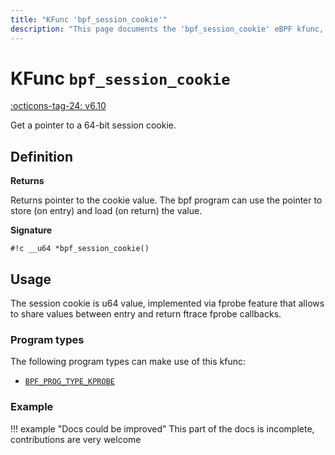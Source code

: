 ```yaml
---
title: "KFunc 'bpf_session_cookie'"
description: "This page documents the 'bpf_session_cookie' eBPF kfunc, including its definition, usage, program types that can use it, and examples."
---
```

# KFunc `bpf_session_cookie`

<!-- [FEATURE_TAG](bpf_session_cookie) -->
[:octicons-tag-24: v6.10](https://github.com/torvalds/linux/commit/5c919acef85147886eb2abf86fb147f94680a8b0)
<!-- [/FEATURE_TAG] -->

Get a pointer to a 64-bit session cookie.

## Definition

**Returns**

Returns pointer to the cookie value. The bpf program can use the pointer to store (on entry) and load (on return) the value.

**Signature**

<!-- [KFUNC_DEF] -->
`#!c __u64 *bpf_session_cookie()`
<!-- [/KFUNC_DEF] -->

## Usage

The session cookie is u64 value, implemented via fprobe feature that allows to share values between entry and return ftrace fprobe callbacks.

### Program types

The following program types can make use of this kfunc:

<!-- [KFUNC_PROG_REF] -->
- [`BPF_PROG_TYPE_KPROBE`](../program-type/BPF_PROG_TYPE_KPROBE.md)
<!-- [/KFUNC_PROG_REF] -->

### Example

!!! example "Docs could be improved"
    This part of the docs is incomplete, contributions are very welcome

